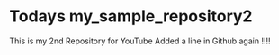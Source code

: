 # Todays my_sample_repository2
This is my 2nd Repository for YouTube
Added a line in Github again !!!!
